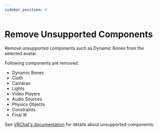 ```yaml
---
sidebar_position: 4
---
```


# Remove Unsupported Components

Remove unsupported components such as Dynamic Bones from the selected avatar.

Following components are removed:
- Dynamic Bones
- Cloth
- Cameras
- Lights
- Video Players
- Audio Sources
- Physics Objects
- Constraints
- Final IK

See [VRChat's documentation](https://creators.vrchat.com/platforms/android/quest-content-limitations/#components) for details about unsupported components.
